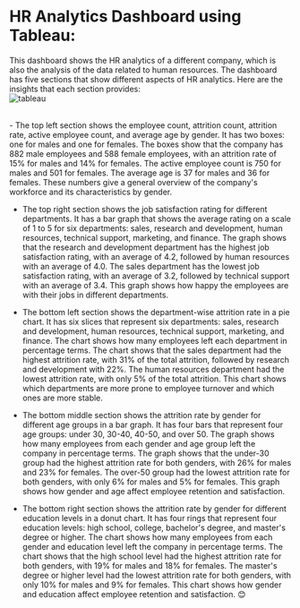 # HR Analytics Dashboard using Tableau:
This dashboard shows the HR analytics of a different company, which is also the analysis of the data related to human resources. The dashboard has five sections that show different aspects of HR analytics. Here are the insights that each section provides:
<br>
![tableau](https://github.com/sherifRoshdy/HR-Analytics/assets/77529268/b7ec1fb6-6034-48d0-aa67-59a356a5a409)

<br>
- The top left section shows the employee count, attrition count, attrition rate, active employee count, and average age by gender. It has two boxes: one for males and one for females. The boxes show that the company has 882 male employees and 588 female employees, with an attrition rate of 15% for males and 14% for females. The active employee count is 750 for males and 501 for females. The average age is 37 for males and 36 for females. These numbers give a general overview of the company's workforce and its characteristics by gender.<br>

- The top right section shows the job satisfaction rating for different departments. It has a bar graph that shows the average rating on a scale of 1 to 5 for six departments: sales, research and development, human resources, technical support, marketing, and finance. The graph shows that the research and development department has the highest job satisfaction rating, with an average of 4.2, followed by human resources with an average of 4.0. The sales department has the lowest job satisfaction rating, with an average of 3.2, followed by technical support with an average of 3.4. This graph shows how happy the employees are with their jobs in different departments.<br>

- The bottom left section shows the department-wise attrition rate in a pie chart. It has six slices that represent six departments: sales, research and development, human resources, technical support, marketing, and finance. The chart shows how many employees left each department in percentage terms. The chart shows that the sales department had the highest attrition rate, with 31% of the total attrition, followed by research and development with 22%. The human resources department had the lowest attrition rate, with only 5% of the total attrition. This chart shows which departments are more prone to employee turnover and which ones are more stable.<br>

- The bottom middle section shows the attrition rate by gender for different age groups in a bar graph. It has four bars that represent four age groups: under 30, 30-40, 40-50, and over 50. The graph shows how many employees from each gender and age group left the company in percentage terms. The graph shows that the under-30 group had the highest attrition rate for both genders, with 26% for males and 23% for females. The over-50 group had the lowest attrition rate for both genders, with only 6% for males and 5% for females. This graph shows how gender and age affect employee retention and satisfaction.<br>

- The bottom right section shows the attrition rate by gender for different education levels in a donut chart. It has four rings that represent four education levels: high school, college, bachelor's degree, and master's degree or higher. The chart shows how many employees from each gender and education level left the company in percentage terms. The chart shows that the high school level had the highest attrition rate for both genders, with 19% for males and 18% for females. The master's degree or higher level had the lowest attrition rate for both genders, with only 10% for males and 9% for females. This chart shows how gender and education affect employee retention and satisfaction.
 😊
